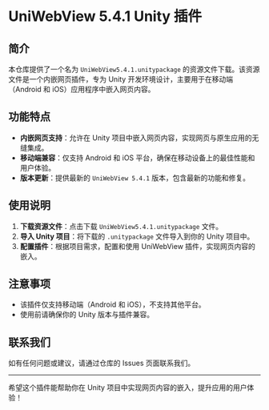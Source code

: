 # UniWebView 5.4.1 Unity 插件

## 简介

本仓库提供了一个名为 `UniWebView5.4.1.unitypackage` 的资源文件下载。该资源文件是一个内嵌网页插件，专为 Unity 开发环境设计，主要用于在移动端（Android 和 iOS）应用程序中嵌入网页内容。

## 功能特点

- **内嵌网页支持**：允许在 Unity 项目中嵌入网页内容，实现网页与原生应用的无缝集成。
- **移动端兼容**：仅支持 Android 和 iOS 平台，确保在移动设备上的最佳性能和用户体验。
- **版本更新**：提供最新的 `UniWebView 5.4.1` 版本，包含最新的功能和修复。

## 使用说明

1. **下载资源文件**：点击下载 `UniWebView5.4.1.unitypackage` 文件。
2. **导入 Unity 项目**：将下载的 `.unitypackage` 文件导入到你的 Unity 项目中。
3. **配置插件**：根据项目需求，配置和使用 UniWebView 插件，实现网页内容的嵌入。

## 注意事项

- 该插件仅支持移动端（Android 和 iOS），不支持其他平台。
- 使用前请确保你的 Unity 版本与插件兼容。

## 联系我们

如有任何问题或建议，请通过仓库的 Issues 页面联系我们。

---

希望这个插件能帮助你在 Unity 项目中实现网页内容的嵌入，提升应用的用户体验！
